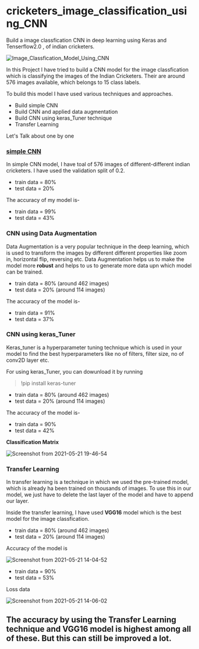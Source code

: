 # cricketers_image_classification_using_CNN
Build a image classfication CNN  in deep learning using Keras and Tenserflow2.0 , of indian cricketers. 

![Image_Classfication_Model_Using_CNN](https://user-images.githubusercontent.com/63632573/119144837-b15c9f80-ba66-11eb-9629-da60e918123f.png)

In this Project I have tried to build a CNN model for the image classfication which is classifying the images of the Indian Cricketers.
Their are around 576 images available, which belongs to 15 class labels.


To build this model I have used various techniques and approaches.
- Build simple CNN
- Build CNN and applied data augmentation
- Build CNN using keras_Tuner technique
- Transfer Learning

Let's Talk about one by one 
### <u>simple CNN</u>
In simple CNN model, I have toal of 576 images of different-different indian cricketers. 
I have used the validation split of 0.2.
- train data = 80%
- test data  = 20%

The accuracy of my model is-
- train data = 99%
- test data = 43%

### CNN using Data Augmentation
Data Augmentation is a very popular technique in the deep learning, which is used to transform the images by different different properties 
like zoom in, horizontal flip, reversing etc.
Data Augmentation helps us to make the model more **robust** and helps to us to generate more data upn which model can be trained.
 

- train data = 80% (around 462 images)
- test data  = 20% (around 114 images)

The accuracy of the model is-
- train data = 91%
- test data = 37%

### CNN using keras_Tuner
Keras_tuner is a hyperparameter tuning technique which is used in your model to find the best hyperparameters like no of filters, filter size,
no of conv2D layer etc.

For using keras_Tuner, you can dowunload it by running
> !pip install keras-tuner

 - train data = 80% (around 462 images)
 - test data  = 20% (around 114 images)


The accuracy of the model is-
- train data = 90%
- test data = 42%

**Classification Matrix** 
 
 ![Screenshot from 2021-05-21 19-46-54](https://user-images.githubusercontent.com/63632573/119157907-46fe2c00-ba73-11eb-9402-3c3f9aedf2fc.png)


### Transfer Learning
In transfer learning is a technique in which we used the pre-trained model, which is already ha been trained on thousands of images.
To use this in our model, we just have to delete the last layer of the model and have to append our layer.

Inside the transfer learning, I have used **VGG16** model which is the best model for the image classfication.

 - train data = 80% (around 462 images)
 - test data  = 20% (around 114 images)

Accuracy of the model is

![Screenshot from 2021-05-21 14-04-52](https://user-images.githubusercontent.com/63632573/119150186-d4d61900-ba6b-11eb-9047-8e6d1d033cf9.png)

- train data = 90%
- test data = 53%

Loss data


![Screenshot from 2021-05-21 14-06-02](https://user-images.githubusercontent.com/63632573/119150088-be2fc200-ba6b-11eb-8241-b97eb2bd8ca1.png)



## The accuracy by using the Transfer Learning technique and VGG16 model is highest among all of these. But this can still be improved a lot.


 

